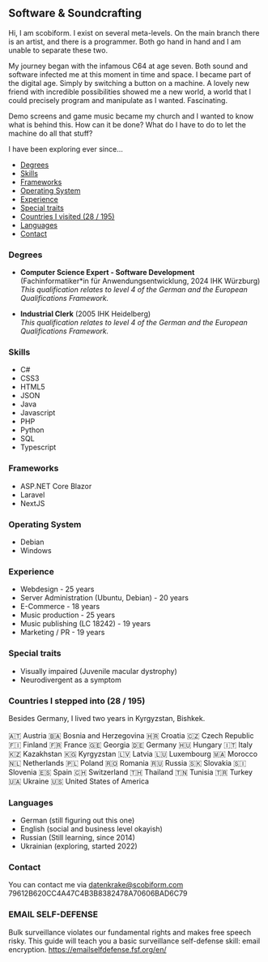 ## Software & Soundcrafting

Hi, I am scobiform. I exist on several meta-levels. On the main branch there is an artist, and there is a programmer. Both go hand in hand and I am unable to separate these two.

My journey began with the infamous C64 at age seven. Both sound and software infected me at this moment in time and space. I became part of the digital age. Simply by switching a button on a machine. A lovely new friend with incredible possibilities showed me a new world, a world that I could precisely program and manipulate as I wanted. Fascinating.

Demo screens and game music became my church and I wanted to know what is behind this. How can it be done? What do I have to do to let the machine do all that stuff?

I have been exploring ever since...

- [Degrees](#degrees)
- [Skills](#skills)
- [Frameworks](#frameworks)
- [Operating System](#operating-system)
- [Experience](#experience)
- [Special traits](#special-traits)
- [Countries I visited (28 / 195)](#countries-i-visited-28--195)
- [Languages](#languages)
- [Contact](#contact)

### Degrees
* **Computer Science Expert - Software Development** (Fachinformatiker*in für Anwendungsentwicklung, 2024 IHK Würzburg)
\
_This qualification relates to level 4 of the German and the European Qualifications
Framework._


* **Industrial Clerk** (2005 IHK Heidelberg)
\
_This qualification relates to level 4 of the German and the European Qualifications
Framework._


### Skills
* C#
* CSS3
* HTML5
* JSON
* Java
* Javascript
* PHP
* Python
* SQL
* Typescript

### Frameworks
* ASP.NET Core Blazor
* Laravel
* NextJS

### Operating System
* Debian
* Windows

### Experience
* Webdesign - 25 years
* Server Administration (Ubuntu, Debian) - 20 years
* E-Commerce - 18 years
* Music production - 25 years
* Music publishing (LC 18242) - 19 years
* Marketing / PR - 19 years

### Special traits
* Visually impaired (Juvenile macular dystrophy)
* Neurodivergent as a symptom

### Countries I stepped into (28 / 195)
Besides Germany, I lived two years in Kyrgyzstan, Bishkek. 
\
\
🇦🇹 Austria 
🇧🇦 Bosnia and Herzegovina 
🇭🇷 Croatia
🇨🇿 Czech Republic
🇫🇮 Finland
🇫🇷 France
🇬🇪 Georgia
🇩🇪 Germany
🇭🇺 Hungary
🇮🇹 Italy
🇰🇿 Kazakhstan
🇰🇬 Kyrgyzstan
🇱🇻 Latvia
🇱🇺 Luxembourg
🇲🇦 Morocco
🇳🇱 Netherlands
🇵🇱 Poland
🇷🇴 Romania
🇷🇺 Russia
🇸🇰 Slovakia
🇸🇮 Slovenia
🇪🇸 Spain
🇨🇭 Switzerland
🇹🇭 Thailand
🇹🇳 Tunisia
🇹🇷 Turkey
🇺🇦 Ukraine
🇺🇸 United States of America

### Languages
* German (still figuring out this one)
* English (social and business level okayish)
* Russian (Still learning, since 2014)
* Ukrainian (exploring, started 2022)

### Contact
You can contact me via 
[datenkrake@scobiform.com](mailto:datenkrake@scobiform.com)
79612B620CC4A47C4B3B8382478A70606BAD6C79

### EMAIL SELF-DEFENSE
Bulk surveillance violates our fundamental rights and makes free speech risky. This guide will teach you a basic surveillance self-defense skill: email encryption.
https://emailselfdefense.fsf.org/en/
